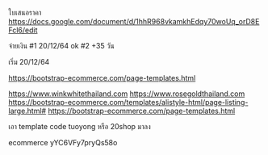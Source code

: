 ใบเสนอราคา https://docs.google.com/document/d/1hhR968vkamkhEdqy70woUq_orD8EFcl6/edit

จ่ายเงิน #1 20/12/64 ok #2 +35 วัน

เริ่ม 20/12/64


https://bootstrap-ecommerce.com/page-templates.html

https://www.winkwhitethailand.com
https://www.rosegoldthailand.com
https://bootstrap-ecommerce.com/templates/alistyle-html/page-listing-large.html#
https://bootstrap-ecommerce.com/page-templates.html

เอา template code tuoyong หรือ 20shop มาลง


ecommerce
yYC6VFy7pryQs58o